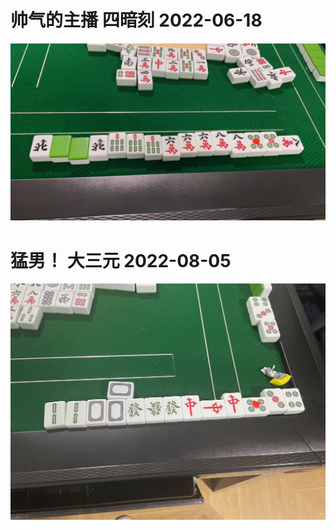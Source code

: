 # 帅气的主播 四暗刻 2022-06-18
![avatar](https://github.com/owenlius/Majong-AutoScore-master/blob/master/JS/history/yakeman1.jpeg)
# 猛男！ 大三元 2022-08-05
![avatar](https://github.com/owenlius/Majong-AutoScore-master/blob/master/JS/history/yakeman2.jpeg)
